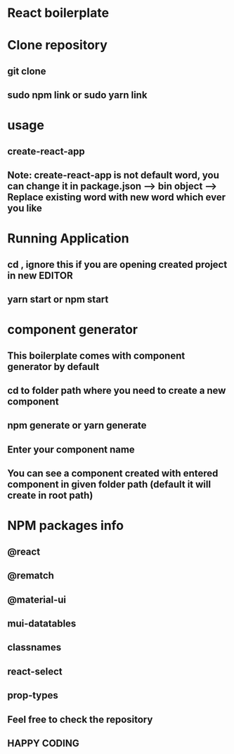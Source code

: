 
# React boilerplate

# Clone repository
## git clone <repository url>
## sudo npm link or sudo yarn link

# usage
## create-react-app <project-name>
## Note: create-react-app is not default word, you can change it in package.json --> bin object --> Replace existing word with new word which ever you like

# Running Application
## cd <project-name>, ignore this if you are opening created project in new EDITOR 
## yarn start or npm start

# component generator
## This boilerplate comes with component generator by default
## cd to folder path where you need to create a new component
## npm generate or yarn generate
## Enter your component name
## You can see a component created with entered component in given folder path (default it will create in root path)

# NPM packages info
## @react
## @rematch
## @material-ui
## mui-datatables
## classnames
## react-select
## prop-types

## Feel free to check the repository

## HAPPY CODING 
